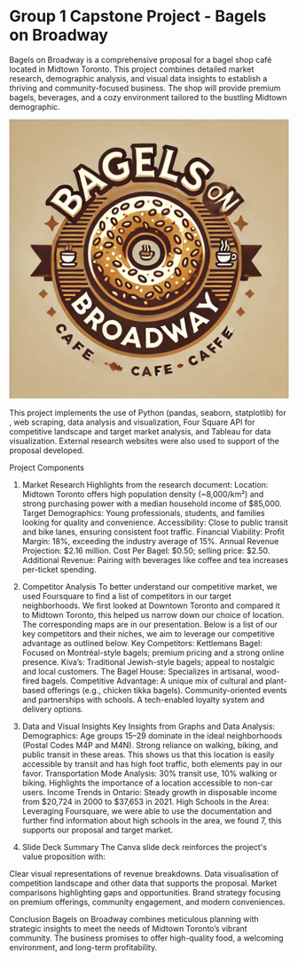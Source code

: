 # Group 1 Capstone Project - Bagels on Broadway

Bagels on Broadway is a comprehensive proposal for a bagel shop café located in Midtown Toronto. This project combines detailed market research, demographic analysis, and visual data insights to establish a thriving and community-focused business. The shop will provide premium bagels, beverages, and a cozy environment tailored to the bustling Midtown demographic.

![Bagels on Broadway Logo](Bagels%20on%20Broadway%20logo.jpg)

This project implements the use of Python (pandas, seaborn, statplotlib) for , web scraping, data analysis and visualization, Four Square API for competitive landscape and target market analysis, and Tableau for data visualization. External research websites were also used to support of the proposal developed.

Project Components

1. Market Research
Highlights from the research document:
	Location: Midtown Toronto offers high population density (~8,000/km²) and strong purchasing power with a median household income of $85,000.
	Target Demographics: Young professionals, students, and families looking for quality and convenience.
	Accessibility: Close to public transit and bike lanes, ensuring consistent foot traffic.
Financial Viability:
	Profit Margin: 18%, exceeding the industry average of 15%.
	Annual Revenue Projection: $2.16 million.
Cost Per Bagel: $0.50; selling price: $2.50.
Additional Revenue: Pairing with beverages like coffee and tea increases per-ticket spending.

3. Competitor Analysis
To better understand our competitive market, we used Foursquare to find a list of competitors in our target neighborhoods. We first looked at Downtown Toronto and compared it to Midtown Toronto, this helped us narrow down our choice of location. The corresponding maps are in our presentation.
Below is a list of our key competitors and their niches, we aim to leverage our competitive advantage as outlined below.
Key Competitors:
Kettlemans Bagel: Focused on Montréal-style bagels; premium pricing and a strong online presence.
Kiva’s: Traditional Jewish-style bagels; appeal to nostalgic and local customers.
The Bagel House: Specializes in artisanal, wood-fired bagels.
Competitive Advantage:
A unique mix of cultural and plant-based offerings (e.g., chicken tikka bagels).
Community-oriented events and partnerships with schools.
A tech-enabled loyalty system and delivery options.


5. Data and Visual Insights
Key Insights from Graphs and Data Analysis:
Demographics:
Age groups 15–29 dominate in the ideal neighborhoods (Postal Codes M4P and M4N).
Strong reliance on walking, biking, and public transit in these areas. This shows us that this location is easily accessible by transit and has high foot traffic, both elements pay in our favor.
Transportation Mode Analysis:
30% transit use, 10% walking or biking.
Highlights the importance of a location accessible to non-car users.
Income Trends in Ontario:
Steady growth in disposable income from $20,724 in 2000 to $37,653 in 2021.
High Schools in the Area:
Leveraging Foursquare, we were able to use the documentation and further find information about high schools in the area, we found 7, this supports our proposal and target market.

7. Slide Deck Summary
The Canva slide deck reinforces the project's value proposition with:

Clear visual representations of revenue breakdowns.
Data visualisation of competition landscape and other data that supports the proposal.
Market comparisons highlighting gaps and opportunities.
Brand strategy focusing on premium offerings, community engagement, and modern conveniences.

Conclusion
Bagels on Broadway combines meticulous planning with strategic insights to meet the needs of Midtown Toronto’s vibrant community. The business promises to offer high-quality food, a welcoming environment, and long-term profitability.
